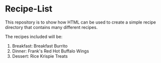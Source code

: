 # Recipe-List
This repository is to show how HTML can be used to create a simple recipe directory that contains many different recipes.

The recipes included will be:
1. Breakfast: Breakfast Burrito
2. Dinner: Frank's Red Hot Buffalo Wings
3. Dessert: Rice Krispie Treats

